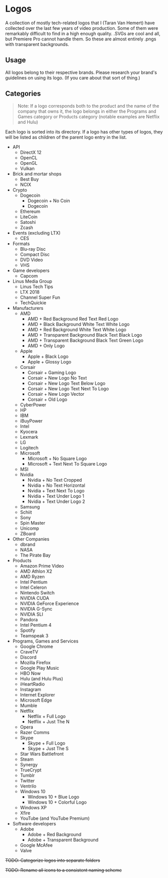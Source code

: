 # Logos

A collection of mostly tech-related logos that I (Taran Van Hemert) have collected over the last few years of video production. Some of them were remarkably difficult to find in a high enough quality.
.SVGs are cool and all, but Premiere Pro cannot handle them. So these are almost entirely .pngs with transparent backgrounds.

## Usage

All logos belong to their respective brands. Please research your brand's guidelines on using its logo. (If you care about that sort of thing.)

## Categories

> Note: If a logo corresponds both to the product and the name of the company that owns it, the logo belongs in either the Programs and Games category or Products category (notable examples are Netflix and Hulu)

Each logo is sorted into its directory. If a logo has other types of logos, they will be listed as children of the parent logo entry in the list.

- API
  - DirectX 12
  - OpenCL
  - OpenGL
  - Vulkan
- Brick and mortar shops
  - Best Buy
  - NCIX
- Crypto
  - Dogecoin
    - Dogecoin + No Coin
    - Dogecoin
  - Ethereum
  - LiteCoin
  - Satoshi
  - Zcash
- Events (excluding LTX)
  - CES
- Formats
  - Blu-ray Disc
  - Compact Disc
  - DVD Video
  - VHS
- Game developers
  - Capcom
- Linus Media Group
  - Linus Tech Tips
  - LTX 2018
  - Channel Super Fun
  - TechQuickie
- Manufacturers
  - AMD
    - AMD + Red Background Red Text Red Logo
    - AMD + Black Background White Text White Logo
    - AMD + Red Background White Text White Logo
    - AMD + Transparent Background Black Text Black Logo
    - AMD + Transparent Background Black Text Green Logo
    - AMD + Only Logo
  - Apple
    - Apple + Black Logo
    - Apple + Glossy Logo
  - Corsair
    - Corsair + Gaming Logo
    - Corsair + New Logo No Text
    - Corsair + New Logo Text Below Logo
    - Corsair + New Logo Text Next To Logo
    - Corsair + New Logo Vector
    - Corsair + Old Logo
  - CyberPower
  - HP
  - IBM
  - iBuyPower
  - Intel
  - Kyocera
  - Lexmark
  - LG
  - Logitech
  - Microsoft
    - Microsoft + No Square Logo
    - Microsoft + Text Next To Square Logo
  - MSI
  - Nvidia
    - Nvidia + No Text Cropped
    - Nvidia + No Text Horizontal
    - Nvidia + Text Next To Logo
    - Nvidia + Text Under Logo 1
    - Nvidia + Text Under Logo 2
  - Samsung
  - Schiit
  - Sony
  - Spin Master
  - Unicomp
  - ZBoard
- Other Companies
  - dbrand
  - NASA
  - The Pirate Bay
- Products
  - Amazon Prime Video
  - AMD Athlon X2
  - AMD Ryzen
  - Intel Pentium
  - Intel Celeron
  - Nintendo Switch
  - NVIDIA CUDA
  - NVIDIA GeForce Experience
  - NVIDIA G-Sync
  - NVIDIA SLI
  - Pandora
  - Intel Pentium 4
  - Spotify
  - Teamspeak 3
- Programs, Games and Services
  - Google Chrome
  - CraveTV
  - Discord
  - Mozilla Firefox
  - Google Play Music
  - HBO Now
  - Hulu (and Hulu Plus)
  - iHeartRadio
  - Instagram
  - Internet Explorer
  - Microsoft Edge
  - Mumble
  - Netflix
    - Netflix + Full Logo
    - Netflix + Just The N
  - Opera
  - Razer Comms
  - Skype
    - Skype + Full Logo
    - Skype + Just The S
  - Star Wars Battlefront
  - Steam
  - Synergy
  - TrueCrypt
  - Tumblr
  - Twitter
  - Ventrilo
  - Windows 10
    - Windows 10 + Blue Logo
    - Windows 10 + Colorful Logo
  - Windows XP
  - Xfire
  - YouTube (and YouTube Premium)
- Software developers
  - Adobe
    - Adobe + Red Background
    - Adobe + Transparent Background
  - Google McAfee
  - Valve

~~TODO: Categorize logos into separate folders~~

~~TODO: Rename all icons to a consistent naming scheme~~
